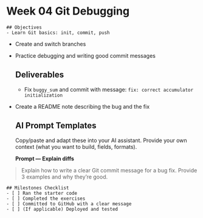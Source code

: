 # Week 04 Git Debugging

    ## Objectives
    - Learn Git basics: init, commit, push
- Create and switch branches
- Practice debugging and writing good commit messages

    ## Deliverables
    - Fix `buggy_sum` and commit with message: `fix: correct accumulator initialization`
- Create a README note describing the bug and the fix

    ## AI Prompt Templates
    Copy/paste and adapt these into your AI assistant. Provide your own context (what you want to build, fields, formats).

    **Prompt — Explain diffs**
> Explain how to write a clear Git commit message for a bug fix. Provide 3 examples and why they’re good.

    ## Milestones Checklist
    - [ ] Ran the starter code
    - [ ] Completed the exercises
    - [ ] Committed to GitHub with a clear message
    - [ ] (If applicable) Deployed and tested